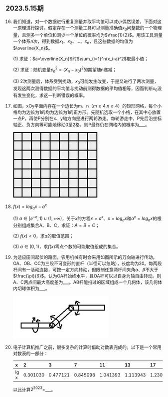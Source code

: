 ## 2023.5.15期

16. 我们知道，对一个数据进行重复测量并取平均值可以减小偶然误差，下面对这一原理进行探讨。假定存在一个测量工具可以测量准确值$x_0$问整数的一个物理量，且测多一个单位和测少一个单位的概率均为$\frac{1}{2}$。用该工具测量一个体系$n$次，得到数据$x_1、x_2、\dots、x_n$，且这些数据的均值为$\overline{X_n}$。

    (1) 求证：$a=\overline{X_n}$时$\sum_{i=1}^n(x_i-a)^2$取最小值；

    (2) 求证：随机变量$\varepsilon_n^2=(X_n-x_0)^2$的期望随n递减；

    (3) 2次测量后，体系受到扰动，$x_0$可能发生改变，于是又进行了两次测量，发现这两次测得数据的平均值与扰动前测得数据的平均值相等，因而判断$x_0$没有发生变化，求这一判断错误的概率。

17. 如图，xOy平面内存在一个边长为m、n（$m\ge4$,$n\ge4$）的矩形网格，每个小格均为边长为1的均为边长为1的正方形。先随机选取一个小格，在其中心放置一点P，再使P分别在x、y轴方向是进行两轮游走。每轮游走中，P先后沿坐标轴正、负方向等可能地移动0至2格，则P最终仍在网格内的概率为___。

    ![1687094635850](media/1687094635850.png)

18. $f(x)=log_ax-a^x$

    (1) $a\in [e^{-e},1)\cup(1,+\infty)$，关于$x$的方程$x=a^x$、$x=log_ax$和$a^x=log_ax$的根分别组成集合A、B、C，求证：$A=B=C$；

    (2) $f(x)\lt0$，求$a$的取值范围；

    (3) $a\in(0,1)$，求$f(x)$零点个数的可能取值组成的集合。

19. 为适应田间起伏的路面，农用机械有时会采用如图所示的万向轴进行传动。OA、OB、OC为三段不可变形的直杆（半径可以忽略），长度均为20。每两段杆间有一活动连接，可按一定方向转动，但限制任意两杆间夹角$\alpha、\beta$不大于$\frac{\pi}{6}$。认为OA杆始终水平，且OA杆可以以自身为轴自由转动。则A、C两点间最大高度差为___。AB杆能扫过的区域组成一个几何体，该几何体内切球体积为\_\_\_。

    ![1686723433267](media/1686723433267.png)

20. 电子计算机推广之前，很多复杂的计算时借助对数表完成的。以下是一个常用对数表的一部分：

    | x    | 2        | 3        | 7        | 11       | 13       | 17       | 19       |
    | ---- | -------- | -------- | -------- | -------- | -------- | -------- | -------- |
    | lg x | 0.301030 | 0.477121 | 0.845098 | 1.041393 | 1.113943 | 1.230449 | 1.278754 |

    以此计算$2^{2023}=$___。